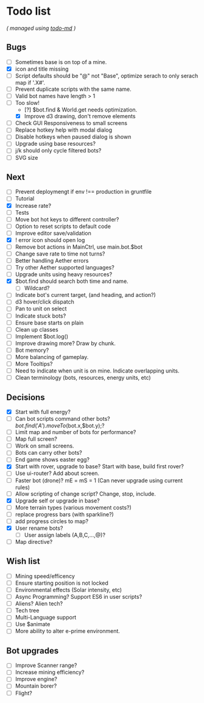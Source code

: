 # Todo list

_\( managed using [todo-md](https://github.com/Hypercubed/todo-md) \)_

## Bugs
- [ ] Sometimes base is on top of a mine.
- [x] icon and title missing
- [ ] Script defaults should be "@" not "Base", optimize serach to only serach map if '.X#'.
- [ ] Prevent duplicate scripts with the same name.
- [ ] Valid bot names have length > 1
- [ ] Too slow!
  - [?] $bot.find & World.get needs optimization.
  - [x] Improve d3 drawing, don't remove elements
- [  ] Check GUI Responsiveness to small screens
- [ ] Replace hotkey help with modal dialog
- [ ] Disable hotkeys when paused dialog is shown
- [ ] Upgrade using base resources?
- [ ] j/k should only cycle filtered bots?
- [ ] SVG size

## Next
- [ ] Prevent deploymengt if env !== production in gruntfile
- [ ] Tutorial
- [x] Increase rate?
- [ ] Tests
- [ ] Move bot hot keys to different controller?
- [ ] Option to reset scripts to default code
- [ ] Improve editor save/validation
- [x] ! error icon should open log
- [ ] Remove bot actions in MainCtrl, use main.bot.$bot
- [ ] Change save rate to time not turns?
- [ ] Better handling Aether errors
- [ ] Try other Aether supported languages?
- [ ] Upgrade units using heavy resources?
- [x] $bot.find should search both time and name.
  - [ ] Wildcard?
- [ ] Indicate bot's current target, (and heading, and action?)
- [ ] d3 hover/click dispatch
- [ ] Pan to unit on select
- [ ] Indicate stuck bots?
- [ ] Ensure base starts on plain
- [ ] Clean up classes
- [ ] Implement $bot.log()
- [ ] Improve drawing more?  Draw by chunk.
- [ ] Bot memory?
- [ ] More balancing of gameplay.
- [ ] More Tooltips?
- [ ] Need to indicate when unit is on mine.  Indicate overlapping units.
- [ ] Clean terminology (bots, resources, energy units, etc)

## Decisions
- [x] Start with full energy?
- [ ] Can bot scripts command other bots?  $bot.find('A').moveTo($bot.x,$bot.y);?
- [ ] Limit map and number of bots for performance?
- [ ] Map full screen?
- [ ] Work on small screens.
- [ ] Bots can carry other bots?
- [ ] End game shows easter egg?
- [x] Start with rover, upgrade to base?  Start with base, build first rover?
- [ ] Use ui-router?  Add about screen.
- [ ] Faster bot (drone)? mE = mS = 1 (Can never upgrade using current rules)
- [ ] Allow scripting of change script?  Change, stop, include.
- [x] Upgrade self or upgrade in base?
- [ ] More terrain types (various movement costs?)
- [ ] replace progress bars (with sparkline?)
- [ ] add progress circles to map?
- [x] User rename bots?
  - [ ] User assign labels (A,B,C,...,@)?
- [ ] Map directive?

## Wish list
- [ ] Mining speed/efficency
- [ ] Ensure starting position is not locked
- [ ] Environmental effects (Solar intensity, etc)
- [ ] Async Programming?  Support ES6 in user scripts?
- [ ] Aliens? Alien tech?
- [ ] Tech tree
- [ ] Multi-Language support
- [ ] Use $animate
- [ ] More ability to alter e-prime environment.

## Bot upgrades
- [ ] Improve Scanner range?
- [ ] Increase mining efficiency?
- [ ] Improve engine?
- [ ] Mountain borer?
- [ ] Flight?
